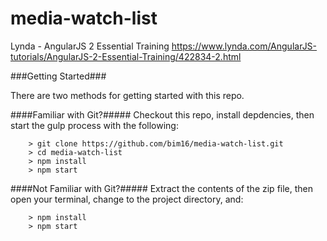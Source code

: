# media-watch-list
Lynda - AngularJS 2 Essential Training
https://www.lynda.com/AngularJS-tutorials/AngularJS-2-Essential-Training/422834-2.html

###Getting Started###

There are two methods for getting started with this repo.

####Familiar with Git?#####
Checkout this repo, install depdencies, then start the gulp process with the following:

```
	> git clone https://github.com/bim16/media-watch-list.git
	> cd media-watch-list
	> npm install
	> npm start
```

####Not Familiar with Git?#####
Extract the contents of the zip file, then open your terminal, change to the project directory, and:

```
	> npm install
	> npm start
```
